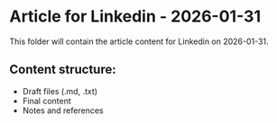 # Article for Linkedin - 2026-01-31

This folder will contain the article content for Linkedin on 2026-01-31.

## Content structure:
- Draft files (.md, .txt)
- Final content
- Notes and references
